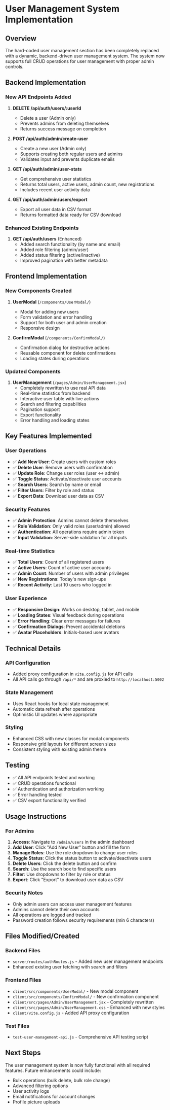 # User Management System Implementation

## Overview
The hard-coded user management section has been completely replaced with a dynamic, backend-driven user management system. The system now supports full CRUD operations for user management with proper admin controls.

## Backend Implementation

### New API Endpoints Added

1. **DELETE /api/auth/users/:userId**
   - Delete a user (Admin only)
   - Prevents admins from deleting themselves
   - Returns success message on completion

2. **POST /api/auth/admin/create-user**
   - Create a new user (Admin only)
   - Supports creating both regular users and admins
   - Validates input and prevents duplicate emails

3. **GET /api/auth/admin/user-stats**
   - Get comprehensive user statistics
   - Returns total users, active users, admin count, new registrations
   - Includes recent user activity data

4. **GET /api/auth/admin/users/export**
   - Export all user data in CSV format
   - Returns formatted data ready for CSV download

### Enhanced Existing Endpoints

1. **GET /api/auth/users** (Enhanced)
   - Added search functionality (by name and email)
   - Added role filtering (admin/user)
   - Added status filtering (active/inactive)
   - Improved pagination with better metadata

## Frontend Implementation

### New Components Created

1. **UserModal** (`/components/UserModal/`)
   - Modal for adding new users
   - Form validation and error handling
   - Support for both user and admin creation
   - Responsive design

2. **ConfirmModal** (`/components/ConfirmModal/`)
   - Confirmation dialog for destructive actions
   - Reusable component for delete confirmations
   - Loading states during operations

### Updated Components

1. **UserManagement** (`/pages/Admin/UserManagement.jsx`)
   - Completely rewritten to use real API data
   - Real-time statistics from backend
   - Interactive user table with live actions
   - Search and filtering capabilities
   - Pagination support
   - Export functionality
   - Error handling and loading states

## Key Features Implemented

### User Operations
- ✅ **Add New User**: Create users with custom roles
- ✅ **Delete User**: Remove users with confirmation
- ✅ **Update Role**: Change user roles (user ↔ admin)
- ✅ **Toggle Status**: Activate/deactivate user accounts
- ✅ **Search Users**: Search by name or email
- ✅ **Filter Users**: Filter by role and status
- ✅ **Export Data**: Download user data as CSV

### Security Features
- ✅ **Admin Protection**: Admins cannot delete themselves
- ✅ **Role Validation**: Only valid roles (user/admin) allowed
- ✅ **Authentication**: All operations require admin token
- ✅ **Input Validation**: Server-side validation for all inputs

### Real-time Statistics
- ✅ **Total Users**: Count of all registered users
- ✅ **Active Users**: Count of active user accounts
- ✅ **Admin Count**: Number of users with admin privileges
- ✅ **New Registrations**: Today's new sign-ups
- ✅ **Recent Activity**: Last 10 users who logged in

### User Experience
- ✅ **Responsive Design**: Works on desktop, tablet, and mobile
- ✅ **Loading States**: Visual feedback during operations
- ✅ **Error Handling**: Clear error messages for failures
- ✅ **Confirmation Dialogs**: Prevent accidental deletions
- ✅ **Avatar Placeholders**: Initials-based user avatars

## Technical Details

### API Configuration
- Added proxy configuration in `vite.config.js` for API calls
- All API calls go through `/api/*` and are proxied to `http://localhost:5002`

### State Management
- Uses React hooks for local state management
- Automatic data refresh after operations
- Optimistic UI updates where appropriate

### Styling
- Enhanced CSS with new classes for modal components
- Responsive grid layouts for different screen sizes
- Consistent styling with existing admin theme

## Testing
- ✅ All API endpoints tested and working
- ✅ CRUD operations functional
- ✅ Authentication and authorization working
- ✅ Error handling tested
- ✅ CSV export functionality verified

## Usage Instructions

### For Admins
1. **Access**: Navigate to `/admin/users` in the admin dashboard
2. **Add User**: Click "Add New User" button and fill the form
3. **Manage Roles**: Use the role dropdown to change user roles
4. **Toggle Status**: Click the status button to activate/deactivate users
5. **Delete Users**: Click the delete button and confirm
6. **Search**: Use the search box to find specific users
7. **Filter**: Use dropdowns to filter by role or status
8. **Export**: Click "Export" to download user data as CSV

### Security Notes
- Only admin users can access user management features
- Admins cannot delete their own accounts
- All operations are logged and tracked
- Password creation follows security requirements (min 6 characters)

## Files Modified/Created

### Backend Files
- `server/routes/authRoutes.js` - Added new user management endpoints
- Enhanced existing user fetching with search and filters

### Frontend Files
- `client/src/components/UserModal/` - New modal component
- `client/src/components/ConfirmModal/` - New confirmation component
- `client/src/pages/Admin/UserManagement.jsx` - Completely rewritten
- `client/src/pages/Admin/UserManagement.css` - Enhanced with new styles
- `client/vite.config.js` - Added API proxy configuration

### Test Files
- `test-user-management-api.js` - Comprehensive API testing script

## Next Steps
The user management system is now fully functional with all required features. Future enhancements could include:
- Bulk operations (bulk delete, bulk role change)
- Advanced filtering options
- User activity logs
- Email notifications for account changes
- Profile picture uploads
